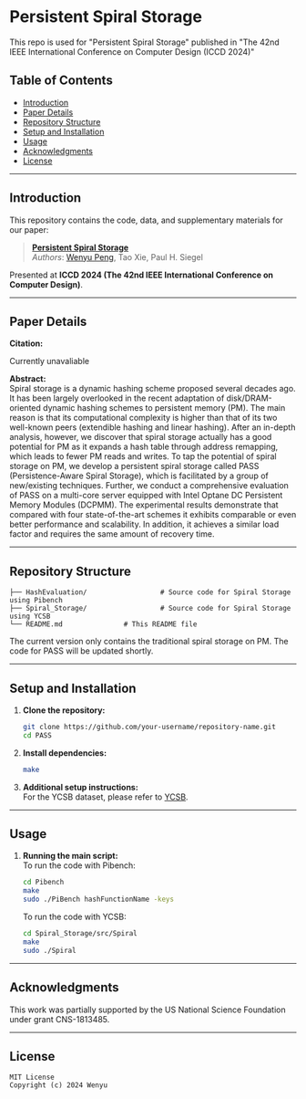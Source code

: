 
# **Persistent Spiral Storage**

This repo is used for "Persistent Spiral Storage" published in "The 42nd IEEE International Conference on Computer Design (ICCD 2024)" 

## **Table of Contents**
- [Introduction](#introduction)
- [Paper Details](#paper-details)
- [Repository Structure](#repository-structure)
- [Setup and Installation](#setup-and-installation)
- [Usage](#usage)
- [Acknowledgments](#acknowledgments)
- [License](#license)

---

## **Introduction**
This repository contains the code, data, and supplementary materials for our paper:

> [**Persistent Spiral Storage**]([link-to-paper](https://www.iccd-conf.com/agenda.html))  
> *Authors*: [Wenyu Peng]([your-link](https://casl.sdsu.edu/wordpress/?page_id=69)), Tao Xie, Paul H. Siegel

Presented at **ICCD 2024 (The 42nd IEEE International Conference on Computer Design)**.

---

## **Paper Details**
**Citation:**  

Currently unavaliable

**Abstract:**  
Spiral storage is a dynamic hashing scheme proposed several decades ago. It has been largely overlooked in the recent adaptation of disk/DRAM-oriented dynamic hashing schemes to persistent memory (PM). The main reason is that its computational complexity is higher than that of its two well-known peers (extendible hashing and linear hashing). After an in-depth analysis, however, we discover that spiral storage actually has a good potential for PM as it expands a hash table through address remapping, which leads to fewer PM reads and writes. To tap the potential of spiral storage on PM, we develop a persistent spiral storage called PASS (Persistence-Aware Spiral Storage), which is facilitated by a group of new/existing techniques. Further, we conduct a comprehensive evaluation of PASS on a multi-core server equipped with Intel Optane DC Persistent Memory Modules (DCPMM). The experimental results demonstrate that compared with four state-of-the-art schemes it exhibits comparable or even better performance and scalability. In addition, it achieves a similar load factor and requires the same amount of recovery time.

---

## **Repository Structure**
```
├── HashEvaluation/                  # Source code for Spiral Storage using Pibench
├── Spiral_Storage/                  # Source code for Spiral Storage using YCSB
└── README.md               # This README file
```

The current version only contains the traditional spiral storage on PM. The code for PASS will be updated shortly.

---

## **Setup and Installation**
1. **Clone the repository:**
   ```bash
   git clone https://github.com/your-username/repository-name.git
   cd PASS
   ```

2. **Install dependencies:**
   ```bash
   make
   ```

3. **Additional setup instructions:**  
   For the YCSB dataset, please refer to [YCSB](https://github.com/brianfrankcooper/YCSB).

---

## **Usage**
1. **Running the main script:**  
   To run the code with Pibench:
   ```bash
   cd Pibench
   make
   sudo ./PiBench hashFunctionName -keys
   ```
   To run the code with YCSB:
   ```bash
   cd Spiral_Storage/src/Spiral
   make
   sudo ./Spiral
   ```
 
   
---

## **Acknowledgments**
This work was partially supported by the US National Science Foundation under grant CNS-1813485. 

---

## **License**
```plaintext
MIT License
Copyright (c) 2024 Wenyu
```
